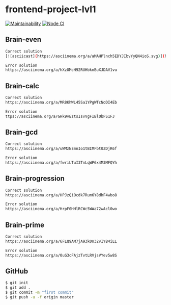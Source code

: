 # frontend-project-lvl1
[![Maintainability](https://api.codeclimate.com/v1/badges/a99a88d28ad37a79dbf6/maintainability)](https://codeclimate.com/github/mardeevamarya/frontend-project-lvl1)
[![Node CI](https://github.com/mardeevamarya/frontend-project-lvl1/workflows/Node%20CI/badge.svg)](https://github.com/mardeevamarya/frontend-project-lvl1/actions)

## Brain-even

```sh
Сorrect solution 
[![asciicast](https://asciinema.org/a/aMAHPlnch5EDYJIbvYyQN4ioS.svg)](https://asciinema.org/a/aMAHPlnch5EDYJIbvYyQN4ioS)
```

```sh
Error solution 
https://asciinema.org/a/hXzOMcH92RUHbknBuXJDAV1vu
```

## Brain-calc

```sh
Сorrect solution 
https://asciinema.org/a/MR8KhWL45Sa1YPgWTcNoDI4Eb
```

```sh
Error solution 
ttps://asciinema.org/a/GHk9vEztsIsvVgFIBlObFS1FJ
```
## Brain-gcd

```sh
Сorrect solution 
https://asciinema.org/a/uWMzNzmnIo1tBIMFbt0ZDjR6f
```

```sh
Error solution 
https://asciinema.org/a/fwriLTuI3TnLqWP6x4M3MFQYh
```
## Brain-progression

```sh
Сorrect solution 
https://asciinema.org/a/HPJzQiOcdk7Rum6Y8dhF4wbo8
```

```sh
Error solution 
https://asciinema.org/a/HrpF0HHlRCWc5WWa72wAcl0wo
```
## Brain-prime

```sh
Сorrect solution 
https://asciinema.org/a/6FLQ9AM7jA93k0n32vIYB4iLL
```

```sh
Error solution 
https://asciinema.org/a/0uG3cFAjzTvtLRVjsVYev5w8S
```

## GitHub

```sh
$ git init
$ git add .
$ git commit -m "first commit"
$ git push -u -f origin master
```
